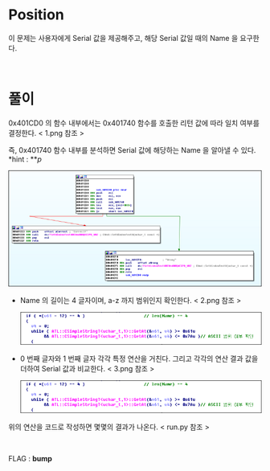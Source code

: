 
# Position

이 문제는 사용자에게 Serial 값을 제공해주고, 해당 Serial 값일 때의 Name 을 요구한다.

&nbsp;
# 풀이

0x401CD0 의 함수 내부에서는 0x401740 함수를 호출한 리턴 값에 따라 일치 여부를 결정한다. < 1.png 참조 >

즉, 0x401740 함수 내부를 분석하면 Serial 값에 해당하는 Name 을 알아낼 수 있다. *hint : ***p*

![텍스트](1.png)


* Name 의 길이는 4 글자이며, a-z 까지 범위인지 확인한다. < 2.png 참조 >

	![텍스트](2.png)


* 0 번째 글자와 1 번째 글자 각각 특정 연산을 거친다. 그리고 각각의 연산 결과 값을 더하여 Serial 값과 비교한다. < 3.png 참조 >

	![텍스트](2.png)

	
위의 연산을 코드로 작성하면 몇몇의 결과가 나온다. < run.py 참조 >
	
&nbsp;

FLAG : **bump**